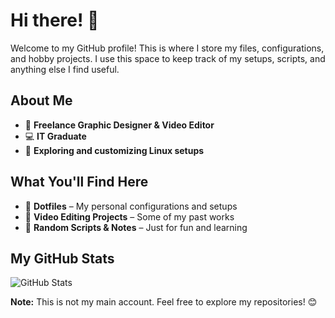 # Hi there! 👋

Welcome to my GitHub profile! This is where I store my files, configurations, and hobby projects. I use this space to keep track of my setups, scripts, and anything else I find useful.

## About Me
- 🎨 **Freelance Graphic Designer & Video Editor**
- 💻 **IT Graduate**
- 🔧 **Exploring and customizing Linux setups**

## What You'll Find Here
- 📂 **Dotfiles** – My personal configurations and setups
- 🎥 **Video Editing Projects** – Some of my past works
- 📝 **Random Scripts & Notes** – Just for fun and learning

## My GitHub Stats
![GitHub Stats](https://github-readme-stats.vercel.app/api?username=ralphie&show_icons=true&theme=tokyonight)


**Note:** This is not my main account. Feel free to explore my repositories! 😊

